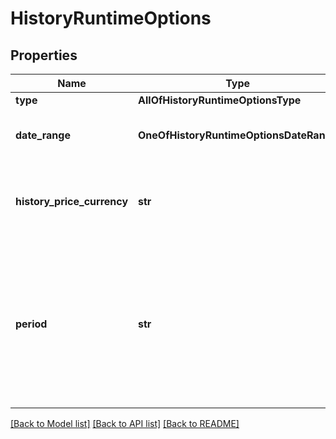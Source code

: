 # HistoryRuntimeOptions

## Properties
Name | Type | Description | Notes
------------ | ------------- | ------------- | -------------
**type** | **AllOfHistoryRuntimeOptionsType** |  | 
**date_range** | **OneOfHistoryRuntimeOptionsDateRange** | This parameter is used to specify the date range for output data. | [optional] 
**history_price_currency** | **str** | This option allows for the specification of a desired currency for history requests. | [optional] 
**period** | **str** | Set the time step (periodicity) of the request. For every period within the specified dateRange the return value is the final data point at the end of the period. Defaults to \&quot;daily\&quot;. | [optional] 

[[Back to Model list]](../README.md#documentation-for-models) [[Back to API list]](../README.md#documentation-for-api-endpoints) [[Back to README]](../README.md)

